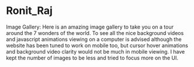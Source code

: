 # Ronit_Raj
Image Gallery:
Here is an amazing image gallery to take you on a tour around the 7 wonders of the world.
To see all the nice background videos and javascript animations viewing on a computer is advised although the website has been tuned to work on mobile too, but cursor hover animations and background video clarity would not be much in mobile viewing. I have kept the number of images to be less and tried to focus more on the UI.

